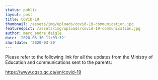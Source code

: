 ```yaml
---
status: public
layout: post
title: COVID-19
thumbnail: /assets/img/uploads/covid-19-communication.jpg
featuredpict: /assets/img/uploads/covid-19-communication.jpg
author: marc_andre_daigle
date: '2020-03-30 11:03:32'
shortdate: '2020-03-30'
---
```

Please refer to the following link for all the updates from the Ministry of Education and communications sent to the parents:

<https://www.cqsb.qc.ca/en/covid-19>